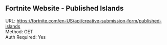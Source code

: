 ## Fortnite Website - Published Islands

URL: https://fortnite.com/en-US/api/creative-submission-form/published-islands \
Method: GET \
Auth Required: Yes

